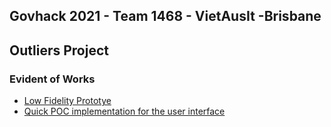 ## Govhack 2021 - Team 1468 - VietAusIt -Brisbane
## Outliers Project
### Evident of Works
* [Low Fidelity Prototye](https://www.figma.com/file/QXa9VS0JQmNDGXRDEcsvhX/GovhackBrisbane?node-id=0%3A1)
* [Quick POC implementation for the user interface](https://govhack.vercel.app)